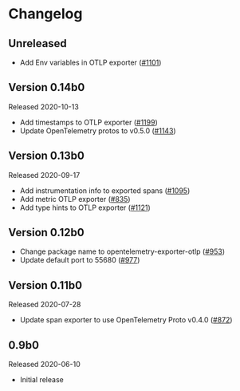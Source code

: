 # Changelog

## Unreleased

- Add Env variables in OTLP exporter
  ([#1101](https://github.com/open-telemetry/opentelemetry-python/pull/1101))

## Version 0.14b0

Released 2020-10-13

- Add timestamps to OTLP exporter
  ([#1199](https://github.com/open-telemetry/opentelemetry-python/pull/1199))
- Update OpenTelemetry protos to v0.5.0
  ([#1143](https://github.com/open-telemetry/opentelemetry-python/pull/1143))

## Version 0.13b0

Released 2020-09-17

- Add instrumentation info to exported spans
  ([#1095](https://github.com/open-telemetry/opentelemetry-python/pull/1095))
- Add metric OTLP exporter
  ([#835](https://github.com/open-telemetry/opentelemetry-python/pull/835))
- Add type hints to OTLP exporter
  ([#1121](https://github.com/open-telemetry/opentelemetry-python/pull/1121))

## Version 0.12b0

- Change package name to opentelemetry-exporter-otlp
  ([#953](https://github.com/open-telemetry/opentelemetry-python/pull/953))
- Update default port to 55680 
  ([#977](https://github.com/open-telemetry/opentelemetry-python/pull/977))

## Version 0.11b0

Released 2020-07-28

- Update span exporter to use OpenTelemetry Proto v0.4.0 ([#872](https://github.com/open-telemetry/opentelemetry-python/pull/889))

## 0.9b0

Released 2020-06-10

- Initial release

